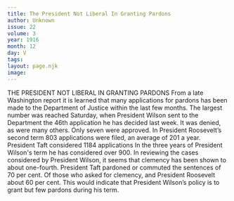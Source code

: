 ```yaml
---
title: The President Not Liberal In Granting Pardons
author: Unknown
issue: 22
volume: 3
year: 1916
month: 12
day: V
tags:
layout: page.njk
image:
---
```

THE PRESIDENT NOT LIBERAL IN GRANTING PARDONS       From a late Washington report it is learned that many applications for pardons has been made to the Department of Justice within the last few months. The largest number was reached Saturday, when President Wilson sent to the Department the 46th application he has decided last week. It was denied, as were many others. Only seven were approved.       In President Roosevelt’s second term 803 applications were filed, an average of 201 a year. President Taft considered 1184 applications In the three years of President Wilson's term he has considered over 900.       In reviewing the cases considered by President Wilson, it seems that clemency has been shown to about one-fourth. President Taft pardoned or commuted the sentences of 70 per cent. Of those who asked for clemency, and President Roosevelt about 60 per cent.       This would indicate that President Wilson’s policy is to grant but few pardons during his term. 
